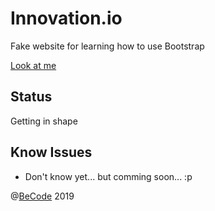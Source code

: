 # Innovation.io

Fake website for learning how to use Bootstrap

[Look at me]( https://scalajeremy.github.io/Innovation.io/)

## Status

Getting in shape

## Know Issues

* Don't know yet... but comming soon... :p

 @[BeCode](http://becode.org) 2019

